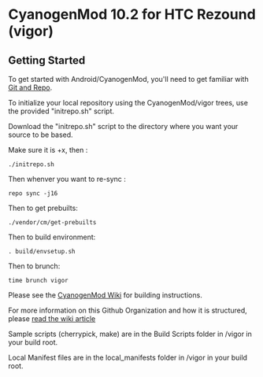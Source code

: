 CyanogenMod 10.2 for HTC Rezound (vigor)
===========

Getting Started
---------------

To get started with Android/CyanogenMod, you'll need to get
familiar with [Git and Repo](http://source.android.com/download/using-repo).

To initialize your local repository using the CyanogenMod/vigor trees, use the provided "initrepo.sh" script.

Download the "initrepo.sh" script to the directory where you want your source to be based.  

Make sure it is +x, then :

    ./initrepo.sh

Then whenver you want to re-sync :

    repo sync -j16

Then to get prebuilts:

    ./vendor/cm/get-prebuilts

Then to build environment:

    . build/envsetup.sh

Then to brunch:

    time brunch vigor

Please see the [CyanogenMod Wiki](http://wiki.cyanogenmod.org/) for building instructions.

For more information on this Github Organization and how it is structured, 
please [read the wiki article](http://wiki.cyanogenmod.org/index.php/Github_Organization)

Sample scripts (cherrypick, make) are in the Build Scripts folder in /vigor in your build root.

Local Manifest files are in the local_manifests folder in /vigor in your build root.
